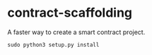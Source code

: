 # contract-scaffolding

A faster way to create a smart contract project.
```
sudo python3 setup.py install
```
